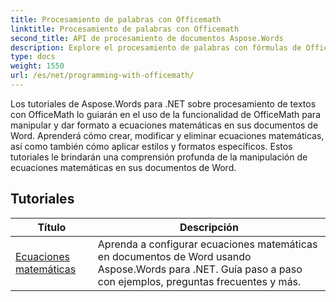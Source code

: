 ```yaml
---
title: Procesamiento de palabras con Officemath
linktitle: Procesamiento de palabras con Officemath
second_title: API de procesamiento de documentos Aspose.Words
description: Explore el procesamiento de palabras con fórmulas de Office Math en Aspose.Words para .NET. Tutoriales paso a paso y código de muestra para crear, editar y formatear ecuaciones matemáticas en documentos de Word.
type: docs
weight: 1550
url: /es/net/programming-with-officemath/
---
```

Los tutoriales de Aspose.Words para .NET sobre procesamiento de textos con OfficeMath lo guiarán en el uso de la funcionalidad de OfficeMath para manipular y dar formato a ecuaciones matemáticas en sus documentos de Word. Aprenderá cómo crear, modificar y eliminar ecuaciones matemáticas, así como también cómo aplicar estilos y formatos específicos. Estos tutoriales le brindarán una comprensión profunda de la manipulación de ecuaciones matemáticas en sus documentos de Word.

 ## Tutoriales
| Título | Descripción |
| --- | --- |
| [Ecuaciones matemáticas](./math-equations/) | Aprenda a configurar ecuaciones matemáticas en documentos de Word usando Aspose.Words para .NET. Guía paso a paso con ejemplos, preguntas frecuentes y más. |